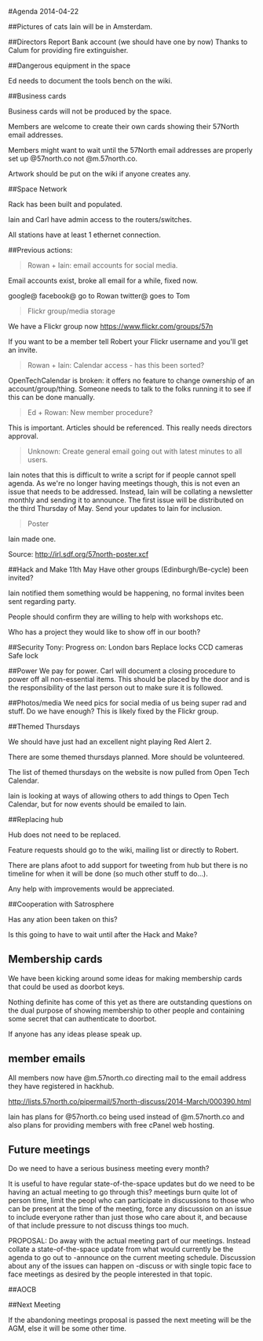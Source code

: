 #Agenda 2014-04-22

##Pictures of cats
Iain will be in Amsterdam.

##Directors Report
Bank account (we should have one by now)
Thanks to Calum for providing fire extinguisher.

##Dangerous equipment in the space

Ed needs to document the tools bench on the wiki.

##Business cards

Business cards will not be produced by the space.

Members are welcome to create their own cards showing their 57North email addresses.

Members might want to wait until the 57North email addresses are properly set up @57north.co not @m.57north.co.

Artwork should be put on the wiki if anyone creates any.

##Space Network

Rack has been built and populated.

Iain and Carl have admin access to the routers/switches.

All stations have at least 1 ethernet connection.

##Previous actions:

> Rowan + Iain: email accounts for social media.

Email accounts exist, broke all email for a while, fixed now.

google@ facebook@ go to Rowan
twitter@ goes to Tom

> Flickr group/media storage

We have a Flickr group now https://www.flickr.com/groups/57n

If you want to be a member tell Robert your Flickr username and you'll get an invite. 

> Rowan + Iain: Calendar access - has this been sorted?

OpenTechCalendar is broken: it offers no feature to change ownership
of an account/group/thing. Someone needs to talk to the folks running
it to see if this can be done manually.

> Ed + Rowan: New member procedure?

This is important. Articles should be referenced. This really needs directors approval.

> Unknown: Create general email going out with latest minutes to all users.

Iain notes that this is difficult to write a script for if people cannot spell agenda. As we're no longer
having meetings though, this is not even an issue that needs to be addressed. Instead, Iain will be collating
a newsletter monthly and sending it to announce. The first issue will be distributed on the third Thursday of
May. Send your updates to Iain for inclusion.

> Poster

Iain made one.

Source: http://irl.sdf.org/57north-poster.xcf

##Hack and Make
11th May
Have other groups (Edinburgh/Be-cycle) been invited?

Iain notified them something would be happening, no formal invites been sent regarding party.

People should confirm they are willing to help with workshops etc.

Who has a project they would like to show off in our booth?

##Security
Tony: Progress on:
London bars
Replace locks
CCD cameras
Safe lock

##Power
We pay for power.
Carl will document a closing procedure to power off all non-essential items.
This should be placed by the door and is the responsibility of the last person out to make sure it is followed.

##Photos/media
We need pics for social media of us being super rad and stuff.
Do we have enough?
This is likely fixed by the Flickr group.

##Themed Thursdays

We should have just had an excellent night playing Red Alert 2.

There are some themed thursdays planned. More should be volunteered.

The list of themed thursdays on the website is now pulled from Open Tech Calendar.

Iain is looking at ways of allowing others to add things to Open Tech Calendar, but for now events should be emailed to Iain.

##Replacing hub

Hub does not need to be replaced.

Feature requests should go to the wiki, mailing list or directly to
Robert.

There are plans afoot to add support for tweeting from hub but there
is no timeline for when it will be done (so much other stuff to do...).

Any help with improvements would be appreciated.  

##Cooperation with Satrosphere

Has any ation been taken on this?

Is this going to have to wait until after the Hack and Make?

## Membership cards

We have been kicking around some ideas for making membership cards
that could be used as doorbot keys. 

Nothing definite has come of this yet as there are outstanding
questions on the dual purpose of showing membership to other people
and containing some secret that can authenticate to doorbot.

If anyone has any ideas please speak up.

## member emails

All members now have <username>@m.57north.co directing mail to the
email address they have registered in hackhub.

http://lists.57north.co/pipermail/57north-discuss/2014-March/000390.html

Iain has plans for @57north.co being used instead of @m.57north.co and also plans for providing members with free cPanel web hosting.

## Future meetings

Do we need to have a serious business meeting every month?

It is useful to have regular state-of-the-space updates but do we need
to be having an actual meeting to go through this? meetings burn quite
lot of person time, limit the peopl who can participate in discussions
to those who can be present at the time of the meeting, force any
discussion on an issue to include everyone rather than just those who
care about it, and because of that include pressure to not discuss
things too much.

PROPOSAL: Do away with the actual meeting part of our meetings.
Instead collate a state-of-the-space update from what would currently
be the agenda to go out to -announce on the current meeting
schedule. Discussion about any of the issues can happen on -discuss or
with single topic face to face meetings as desired by the people
interested in that topic.

##AOCB

##Next Meeting

If the abandoning meetings proposal is passed the next meeting will be
the AGM, else it will be some other time.
